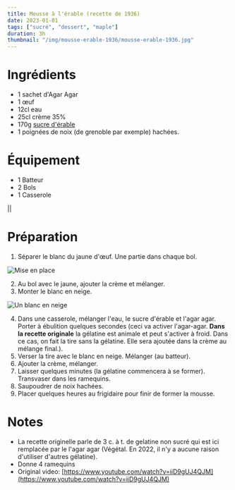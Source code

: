 ```yaml
---
title: Mousse à l'érable (recette de 1936)
date: 2023-01-01
tags: ["sucré", "dessert", "maple"]
duration: 3h
thumbnail: "/img/mousse-erable-1936/mousse-erable-1936.jpg"
---
```


# Ingrédients

+ 1 sachet d'Agar Agar
+ 1 œuf
+ 12cl eau
+ 25cl crème 35%
+ 170g [sucre d'érable](/recettes/sucre-maison)
+ 1 poignées de noix (de grenoble par exemple) hachées.

# Équipement

+ 1 Batteur
+ 2 Bols
+ 1 Casserole

||

# Préparation

1. Séparer le blanc du jaune d'œuf. Une partie dans chaque bol.

![Mise en place](/img/mousse-erable-1936/mousse-erable-1936-step-1.jpg)

2. Au bol avec le jaune, ajouter la crème et mélanger.
3. Monter le blanc en neige.

![Un blanc en neige](/img/mousse-erable-1936/mousse-erable-1936-step-3.jpg)

4. Dans une casserole, mélanger l'eau, le sucre d'érable et l'agar agar.
Porter à ébulition quelques secondes (ceci va activer l'agar-agar. **Dans la recette
originale** la gélatine est animale et peut s'activer à froid. Dans ce cas, on fait la tire
sans la gélatine. Elle sera ajoutée dans la crème au mélange final.).
5. Verser la tire avec le blanc en neige. Mélanger (au batteur).
6. Ajouter la crème, mélanger.
7. Laisser quelques minutes (la gélatine commencera à se former). Transvaser dans les ramequins.
9. Saupoudrer de noix hachées.
8. Placer quelques heures au frigidaire pour finir de former la mousse.


# Notes

+ La recette originelle parle de 3 c. à t. de gelatine non sucré qui est ici remplacée par le l'agar agar
(Végétal. En 2022, il n'y a aucune raison d'utiliser d'autres gélatine).
+ Donne 4 ramequins
+ Original video: [https://www.youtube.com/watch?v=iiD9gUJ4QJM](https://www.youtube.com/watch?v=iiD9gUJ4QJM)